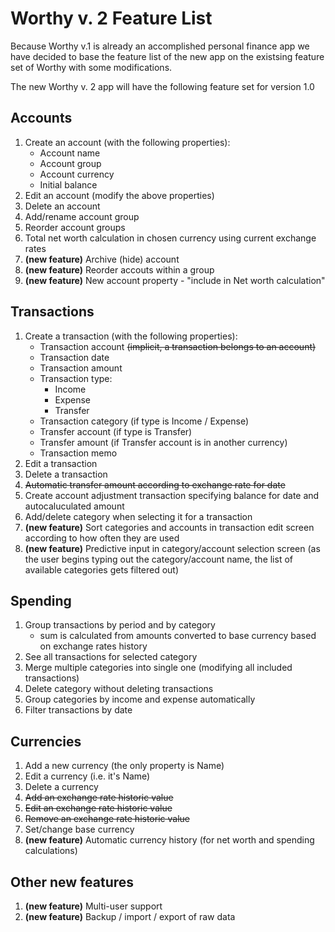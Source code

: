 # Worthy v. 2 Feature List

Because Worthy v.1 is already an accomplished personal finance app we have decided to base the feature list of the new app on the existsing feature set of Worthy with some modifications.

The new Worthy v. 2 app will have the following feature set for version 1.0

## Accounts

1. Create an account (with the following properties):
	- Account name
	- Account group
	- Account currency
	- Initial balance
2. Edit an account (modify the above properties)
3. Delete an account
4. Add/rename account group
5. Reorder account groups
6. Total net worth calculation in chosen currency using current exchange rates
7. **(new feature)** Archive (hide) account
8. **(new feature)** Reorder accouts within a group
9. **(new feature)** New account property - "include in Net worth calculation"

## Transactions

1. Create a transaction (with the following properties):
	- Transaction account ~~(implicit, a transaction belongs to an account)~~
	- Transaction date
	- Transaction amount
	- Transaction type:
		- Income
		- Expense
		- Transfer
	- Transaction category (if type is Income / Expense)
	- Transfer account (if type is Transfer)
	- Transfer amount (if Transfer account is in another currency)
	- Transaction memo
2. Edit a transaction
3. Delete a transaction
4. ~~Automatic transfer amount according to exchange rate for date~~
5. Create account adjustment transaction specifying balance for date and autocaluculated amount
6. Add/delete category when selecting it for a transaction
7. **(new feature)** Sort categories and accounts in transaction edit screen according to how often they are used
8. **(new feature)** Predictive input in category/account selection screen (as the user begins typing out the category/account name, the list of available categories gets filtered out)

## Spending

1. Group transactions by period and by category
	- sum is calculated from amounts converted to base currency based on exchange rates history
2. See all transactions for selected category
3. Merge multiple categories into single one (modifying all included transactions)
4. Delete category without deleting transactions
5. Group categories by income and expense automatically
6. Filter transactions by date

## Currencies

1. Add a new currency (the only property is Name)
2. Edit a currency (i.e. it's Name)
3. Delete a currency
4. ~~Add an exchange rate historic value~~
5. ~~Edit an exchange rate historic value~~
6. ~~Remove an exchange rate historic value~~
7. Set/change base currency
8. **(new feature)** Automatic currency history (for net worth and spending calculations)

## Other new features

1. **(new feature)** Multi-user support
2. **(new feature)** Backup / import / export of raw data
